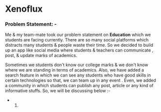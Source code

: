 # Xenoflux

### Problem Statement: -

Me & my team-mate took our problem statement on  **Education** which we students are facing currently. There are so many social platforms which distracts many students & people waste their time. So we decided to build up an app like social media where students & teachers can communicate , post, & update marks of academics.

Sometimes we students don't know our college marks & we don't know where we are standing in terms of academics. Also, we have added a search feature in which we can see any students who have good skills in certain technologies so that, we can team up in any event . Even, we added a community in which students can publish any post, article or any kind of informative stuffs. So, we will be discussing below :-

- 1.
